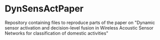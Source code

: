 # DynSensActPaper
Repository containing files to reproduce parts of the paper on "Dynamic sensor activation and decision-level fusion in Wireless Acoustic Sensor Networks for classification of domestic activities"
